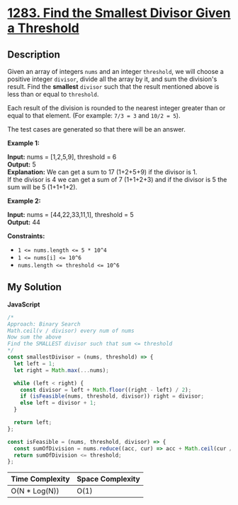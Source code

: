 # [1283. Find the Smallest Divisor Given a Threshold](https://leetcode.com/problems/find-the-smallest-divisor-given-a-threshold)

## Description

Given an array of integers `nums` and an integer `threshold`, we will choose a positive integer `divisor`, divide all the array by it, and sum the division's result. Find the **smallest** `divisor` such that the result mentioned above is less than or equal to `threshold`.

Each result of the division is rounded to the nearest integer greater than or equal to that element. (For example: `7/3 = 3` and `10/2 = 5`).

The test cases are generated so that there will be an answer.

**Example 1:**

**Input:** nums = \[1,2,5,9\], threshold = 6  
**Output:** 5  
**Explanation:** We can get a sum to 17 (1+2+5+9) if the divisor is 1.  
If the divisor is 4 we can get a sum of 7 (1+1+2+3) and if the divisor is 5 the sum will be 5 (1+1+1+2).

**Example 2:**

**Input:** nums = \[44,22,33,11,1\], threshold = 5  
**Output:** 44

**Constraints:**

- `1 <= nums.length <= 5 * 10^4`
- `1 <= nums[i] <= 10^6`
- `nums.length <= threshold <= 10^6`

## My Solution

**JavaScript**

```js
/*
Approach: Binary Search
Math.ceil(v / divisor) every num of nums
Now sum the above
Find the SMALLEST divisor such that sum <= threshold
*/
const smallestDivisor = (nums, threshold) => {
  let left = 1;
  let right = Math.max(...nums);

  while (left < right) {
    const divisor = left + Math.floor((right - left) / 2);
    if (isFeasible(nums, threshold, divisor)) right = divisor;
    else left = divisor + 1;
  }

  return left;
};

const isFeasible = (nums, threshold, divisor) => {
  const sumOfDivision = nums.reduce((acc, cur) => acc + Math.ceil(cur / divisor), 0);
  return sumOfDivision <= threshold;
};
```

| Time Complexity | Space Complexity |
| --------------- | ---------------- |
| O(N \* Log(N))  | O(1)             |
